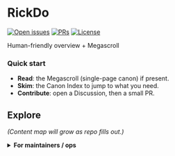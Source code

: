 # RickDo



[![Open issues](https://img.shields.io/github/issues/rickballard/RickDo)](../../issues) [![PRs](https://img.shields.io/github/issues-pr/rickballard/RickDo)](../../pulls) [![License](https://img.shields.io/github/license/rickballard/RickDo)](./LICENSE)

Human-friendly overview + Megascroll

### Quick start
- **Read**: the Megascroll (single-page canon) if present.
- **Skim**: the Canon Index to jump to what you need.
- **Contribute**: open a Discussion, then a small PR.

## Explore
_(Content map will grow as repo fills out.)_

<details>
<summary><b>For maintainers / ops</b></summary>

- Scripts live under ops/ and .github/.
- Seed-kit: see CoCache → ops/kits/Build-CoSuiteSeedKit.ps1.

</details>
